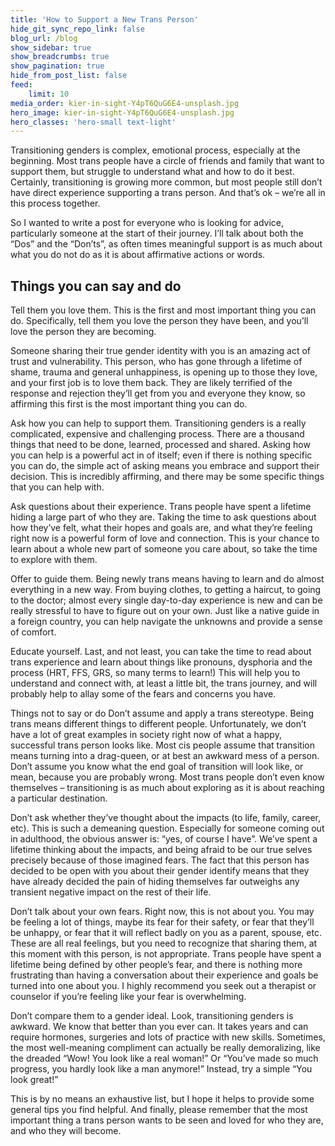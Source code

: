 ```yaml
---
title: 'How to Support a New Trans Person'
hide_git_sync_repo_link: false
blog_url: /blog
show_sidebar: true
show_breadcrumbs: true
show_pagination: true
hide_from_post_list: false
feed:
    limit: 10
media_order: kier-in-sight-Y4pT6QuG6E4-unsplash.jpg
hero_image: kier-in-sight-Y4pT6QuG6E4-unsplash.jpg
hero_classes: 'hero-small text-light'
---
```


Transitioning genders is complex, emotional process, especially at the beginning. Most trans people have a circle of friends and family that want to support them, but struggle to understand what and how to do it best. Certainly, transitioning is growing more common, but most people still don’t have direct experience supporting a trans person. And that’s ok – we’re all in this process together.

So I wanted to write a post for everyone who is looking for advice, particularly someone at the start of their journey. I’ll talk about both the “Dos” and the “Don’ts”, as often times meaningful support is as much about what you do not do as it is about affirmative actions or words.

## Things you can say and do

Tell them you love them. This is the first and most important thing you can do. Specifically, tell them you love the person they have been, and you’ll love the person they are becoming.

Someone sharing their true gender identity with you is an amazing act of trust and vulnerability. This person, who has gone through a lifetime of shame, trauma and general unhappiness, is opening up to those they love, and your first job is to love them back. They are likely terrified of the response and rejection they’ll get from you and everyone they know, so affirming this first is the most important thing you can do.

Ask how you can help to support them. Transitioning genders is a really complicated, expensive and challenging process. There are a thousand things that need to be done, learned, processed and shared. Asking how you can help is a powerful act in of itself; even if there is nothing specific you can do, the simple act of asking means you embrace and support their decision. This is incredibly affirming, and there may be some specific things that you can help with.

Ask questions about their experience. Trans people have spent a lifetime hiding a large part of who they are. Taking the time to ask questions about how they’ve felt, what their hopes and goals are, and what they’re feeling right now is a powerful form of love and connection. This is your chance to learn about a whole new part of someone you care about, so take the time to explore with them.

Offer to guide them. Being newly trans means having to learn and do almost everything in a new way. From buying clothes, to getting a haircut, to going to the doctor; almost every single day-to-day experience is new and can be really stressful to have to figure out on your own. Just like a native guide in a foreign country, you can help navigate the unknowns and provide a sense of comfort.

Educate yourself. Last, and not least, you can take the time to read about trans experience and learn about things like pronouns, dysphoria and the process (HRT, FFS, GRS, so many terms to learn!) This will help you to understand and connect with, at least a little bit, the trans journey, and will probably help to allay some of the fears and concerns you have.

Things not to say or do
Don’t assume and apply a trans stereotype. Being trans means different things to different people. Unfortunately, we don’t have a lot of great examples in society right now of what a happy, successful trans person looks like. Most cis people assume that transition means turning into a drag-queen, or at best an awkward mess of a person. Don’t assume you know what the end goal of transition will look like, or mean, because you are probably wrong. Most trans people don’t even know themselves – transitioning is as much about exploring as it is about reaching a particular destination.

Don’t ask whether they’ve thought about the impacts (to life, family, career, etc). This is such a demeaning question. Especially for someone coming out in adulthood, the obvious answer is: “yes, of course I have”. We’ve spent a lifetime thinking about the impacts, and being afraid to be our true selves precisely because of those imagined fears. The fact that this person has decided to be open with you about their gender identify means that they have already decided the pain of hiding themselves far outweighs any transient negative impact on the rest of their life.

Don’t talk about your own fears. Right now, this is not about you. You may be feeling a lot of things, maybe its fear for their safety, or fear that they’ll be unhappy, or fear that it will reflect badly on you as a parent, spouse, etc. These are all real feelings, but you need to recognize that sharing them, at this moment with this person, is not appropriate. Trans people have spent a lifetime being defined by other people’s fear, and there is nothing more frustrating than having a conversation about their experience and goals be turned into one about you. I highly recommend you seek out a therapist or counselor if you’re feeling like your fear is overwhelming.

Don’t compare them to a gender ideal. Look, transitioning genders is awkward. We know that better than you ever can. It takes years and can require hormones, surgeries and lots of practice with new skills. Sometimes, the most well-meaning compliment can actually be really demoralizing, like the dreaded “Wow! You look like a real woman!” Or “You’ve made so much progress, you hardly look like a man anymore!” Instead, try a simple “You look great!”

This is by no means an exhaustive list, but I hope it helps to provide some general tips you find helpful. And finally, please remember that the most important thing a trans person wants to be seen and loved for who they are, and who they will become.
